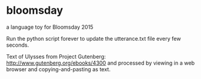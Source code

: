 # bloomsday
a language toy for Bloomsday 2015

Run the python script forever to update the utterance.txt file every few seconds.

Text of Ulysses from Project Gutenberg: http://www.gutenberg.org/ebooks/4300 and processed by viewing in a web browser and copying-and-pasting as text.
